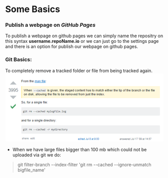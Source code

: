 # Some Basics

### Publish a webpage on *GitHub Pages*	
 To publish a webpage on github pages we can simply name the repositry on this syntax __username.repoName.io__ or we can just go to the settings page and there is an option for publish our webpage on github pages. 

### Git Basics:
 To completely remove a tracked folder or file from being tracked again.
 ![](inc/gitBasics.PNG)

 * When we have large files bigger than 100 mb which could not be uploaded via git we do: 
 > git filter-branch --index-filter 'git rm --cached --ignore-unmatch bigfile_name'